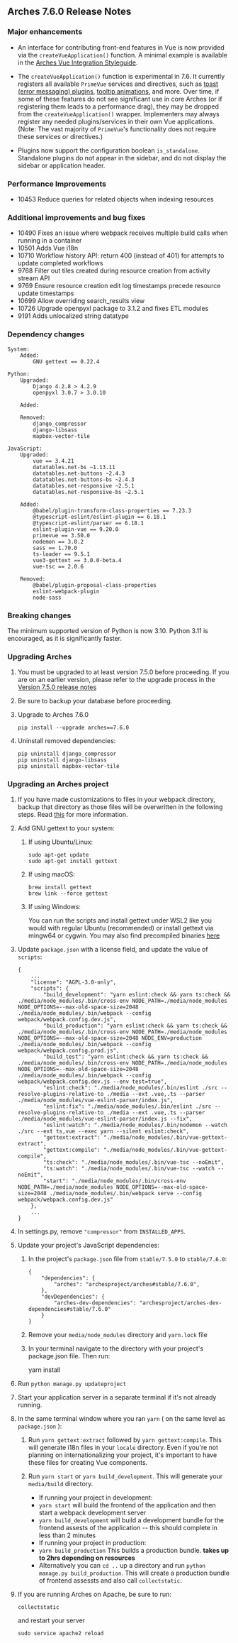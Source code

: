 Arches 7.6.0 Release Notes
--------------------------

### Major enhancements

- An interface for contributing front-end features in Vue is now provided via the ``createVueApplication()`` function. A minimal example is available in the [Arches Vue Integration Styleguide](https://github.com/archesproject/arches-docs/blob/master/docs/developing/vue/arches-vue-integration.md).

- The ``createVueApplication()`` function is experimental in 7.6. It currently registers all available ``PrimeVue`` services and directives, such as [toast (error messaging) plugins](https://primevue.org/toast/), [tooltip animations](https://primevue.org/tooltip/), and more. Over time, if some of these features do not see significant use in core Arches (or if registering them leads to a performance drag), they may be dropped from the ``createVueApplication()`` wrapper. Implementers may always register any needed plugins/services in their own Vue applications. (Note: The vast majority of ``PrimeVue``'s functionality does not require these services or directives.)

- Plugins now support the configuration boolean `is_standalone`. Standalone plugins do not appear in the sidebar, and do not display the sidebar or application header.

### Performance Improvements
- 10453 Reduce queries for related objects when indexing resources

### Additional improvements and bug fixes
- 10490 Fixes an issue where webpack receives multiple build calls when running in a container
- 10501 Adds Vue i18n
- 10710 Workflow history API: return 400 (instead of 401) for attempts to update completed workflows
- 9768 Filter out tiles created during resource creation from activity stream API
- 9769 Ensure resource creation edit log timestamps precede resource update timestamps
- 10699 Allow overriding search_results view
- 10726 Upgrade openpyxl package to 3.1.2 and fixes ETL modules
- 9191 Adds unlocalized string datatype

### Dependency changes
```
System:
    Added:
        GNU gettext == 0.22.4

Python:
    Upgraded:
        Django 4.2.8 > 4.2.9
        openpyxl 3.0.7 > 3.0.10

    Added:

    Removed:
        django_compressor
        django-libsass
        mapbox-vector-tile

JavaScript:
    Upgraded:
        vue == 3.4.21
        datatables.net-bs ~1.13.11
        datatables.net-buttons ~2.4.3
        datatables.net-buttons-bs ~2.4.3
        datatables.net-responsive ~2.5.1
        datatables.net-responsive-bs ~2.5.1

    Added:
        @babel/plugin-transform-class-properties == 7.23.3
        @typescript-eslint/eslint-plugin == 6.18.1
        @typescript-eslint/parser == 6.18.1
        eslint-plugin-vue == 9.20.0
        primevue == 3.50.0
        nodemon == 3.0.2
        sass == 1.70.0
        ts-loader == 9.5.1
        vue3-gettext == 3.0.0-beta.4
        vue-tsc == 2.0.6
    
    Removed:
        @babel/plugin-proposal-class-properties
        eslint-webpack-plugin
        node-sass
```

### Breaking changes

The minimum supported version of Python is now 3.10. Python 3.11 is encouraged, as it is significantly faster.

### Upgrading Arches

1. You must be upgraded to at least version 7.5.0 before proceeding. If you are on an earlier version, please refer to the upgrade process in the [Version 7.5.0 release notes](https://github.com/archesproject/arches/blob/dev/7.5.x/releases/7.5.0.md)

2. Be sure to backup your database before proceeding.

3. Upgrade to Arches 7.6.0
    ```
    pip install --upgrade arches==7.6.0
    ```

4. Uninstall removed dependencies:
    ```
    pip uninstall django_compressor
    pip uninstall django-libsass
    pip uninstall mapbox-vector-tile
    ```

### Upgrading an Arches project


1. If you have made customizations to files in your webpack directory, backup that directory as those files will be overwritten in the following steps. Read [this](https://github.com/archesproject/arches/blob/dev/7.6.x/arches/webpack/README.md) for more information.

2. Add GNU gettext to your system:
    1.  If using Ubuntu/Linux:
        ```
        sudo apt-get update
        sudo apt-get install gettext
        ```

    2.  If using macOS:
        ```
        brew install gettext
        brew link --force gettext
        ```

    3.  If using Windows:

         You can run the scripts and install gettext under WSL2 like you would with regular Ubuntu (recommended) or install gettext via mingw64 or cygwin. 
         You may also find precompiled binaries [here](https://mlocati.github.io/articles/gettext-iconv-windows.html)

3. Update `package.json` with a license field, and update the value of `scripts`:
    ```
    {
        ...
        "license": "AGPL-3.0-only",
        "scripts": {
            "build_development": "yarn eslint:check && yarn ts:check && ./media/node_modules/.bin/cross-env NODE_PATH=./media/node_modules NODE_OPTIONS=--max-old-space-size=2048 ./media/node_modules/.bin/webpack --config webpack/webpack.config.dev.js",
            "build_production": "yarn eslint:check && yarn ts:check && ./media/node_modules/.bin/cross-env NODE_PATH=./media/node_modules NODE_OPTIONS=--max-old-space-size=2048 NODE_ENV=production ./media/node_modules/.bin/webpack --config webpack/webpack.config.prod.js",
            "build_test": "yarn eslint:check && yarn ts:check && ./media/node_modules/.bin/cross-env NODE_PATH=./media/node_modules NODE_OPTIONS=--max-old-space-size=2048 ./media/node_modules/.bin/webpack --config webpack/webpack.config.dev.js --env test=true",
            "eslint:check": "./media/node_modules/.bin/eslint ./src --resolve-plugins-relative-to ./media --ext .vue,.ts --parser ./media/node_modules/vue-eslint-parser/index.js",
            "eslint:fix": "./media/node_modules/.bin/eslint ./src --resolve-plugins-relative-to ./media --ext .vue,.ts --parser ./media/node_modules/vue-eslint-parser/index.js --fix",
            "eslint:watch": "./media/node_modules/.bin/nodemon --watch ./src --ext ts,vue --exec yarn --silent eslint:check",
            "gettext:extract": "./media/node_modules/.bin/vue-gettext-extract",
            "gettext:compile": "./media/node_modules/.bin/vue-gettext-compile",
            "ts:check": "./media/node_modules/.bin/vue-tsc --noEmit",
            "ts:watch": "./media/node_modules/.bin/vue-tsc --watch --noEmit",
            "start": "./media/node_modules/.bin/cross-env NODE_PATH=./media/node_modules NODE_OPTIONS=--max-old-space-size=2048 ./media/node_modules/.bin/webpack serve --config webpack/webpack.config.dev.js"
        },
        ...
    }
    ```

4. In settings.py, remove `"compressor"` from `INSTALLED_APPS`.

5. Update your project's JavaScript dependencies:

    1.  In the project's `package.json` file from `stable/7.5.0` to `stable/7.6.0`:
        ```    
        {
            "dependencies": {
                "arches": "archesproject/arches#stable/7.6.0",
            },
            "devDependencies": {
                "arches-dev-dependencies": "archesproject/arches-dev-dependencies#stable/7.6.0"
            }
        }
        ```

    2. Remove your `media/node_modules` directory and `yarn.lock` file

    3. In your terminal navigate to the directory with your project's package.json file. Then run:

        yarn install

6. Run `python manage.py updateproject`
        
7. Start your application server in a separate terminal if it's not already running.

8.  In the same terminal window where you ran `yarn` ( on the same level as `package.json` ):

    1.  Run `yarn gettext:extract` followed by `yarn gettext:compile`. This will generate i18n files in your `locale` directory. Even if you're
        not planning on internationalizing your project, it's important to have these files for creating Vue components.

    2.  Run `yarn start` or `yarn build_development`. This will generate your `media/build` directory.
        - If running your project in development:
        -  `yarn start` will build the frontend of the application and then start a webpack development server
        - `yarn build_development` will build a development bundle for the frontend assests of the application -- this should complete in less than 2 minutes
        - If running your project in production:
        - `yarn build_production` This builds a production bundle. **takes up to 2hrs depending on resources**
        - Alternatively you can `cd ..` up a directory and run `python manage.py build_production`. This will create a production bundle of frontend assessts and also call `collectstatic`.

9.  If you are running Arches on Apache, be sure to run:

    ```
    collectstatic
    ```
    and restart your server
    ```
    sudo service apache2 reload
    ```

